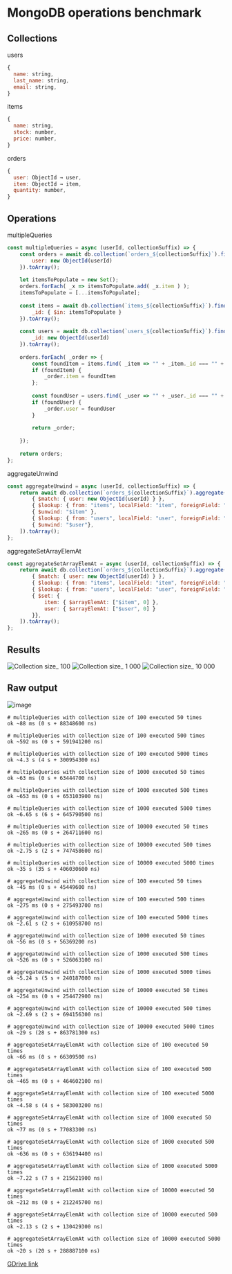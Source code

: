 # MongoDB operations benchmark

## Collections

users
```js
{
  name: string,
  last_name: string,
  email: string,
}
```

items
```js
{
  name: string,
  stock: number,
  price: number,
}
```

orders
```js
{
  user: ObjectId → user,
  item: ObjectId → item,
  quantity: number,
}
```

## Operations

multipleQueries
```js
const multipleQueries = async (userId, collectionSuffix) => {
	const orders = await db.collection(`orders_${collectionSuffix}`).find({
		user: new ObjectId(userId)
	}).toArray();
	
	let itemsToPopulate = new Set();
	orders.forEach( _x => itemsToPopulate.add( _x.item ) );
	itemsToPopulate = [...itemsToPopulate];
	
	const items = await db.collection(`items_${collectionSuffix}`).find({
		_id: { $in: itemsToPopulate }
	}).toArray();
	
	const users = await db.collection(`users_${collectionSuffix}`).find({
		_id: new ObjectId(userId)
	}).toArray();
	
	orders.forEach( _order => {
		const foundItem = items.find( _item => "" + _item._id === "" + _order.item );
		if (foundItem) {
			_order.item = foundItem
		};
		
		const foundUser = users.find( _user => "" + _user._id === "" + _order.user );
		if (foundUser) {
			_order.user = foundUser
		}
		
		return _order;
		
	});
	
	return orders;
};
```

aggregateUnwind
```js
const aggregateUnwind = async (userId, collectionSuffix) => {
	return await db.collection(`orders_${collectionSuffix}`).aggregate([
		{ $match: { user: new ObjectId(userId) } },
		{ $lookup: { from: "items", localField: "item", foreignField: "_id", as: "item" } },
		{ $unwind: "$item" },
		{ $lookup: { from: "users", localField: "user", foreignField: "_id", as: "user" } },
		{ $unwind: "$user"},
	]).toArray();
};
```

aggregateSetArrayElemAt
```js
const aggregateSetArrayElemAt = async (userId, collectionSuffix) => {
	return await db.collection(`orders_${collectionSuffix}`).aggregate([
		{ $match: { user: new ObjectId(userId) } },
		{ $lookup: { from: "items", localField: "item", foreignField: "_id", as: "item" } },
		{ $lookup: { from: "users", localField: "user", foreignField: "_id", as: "user" } },
		{ $set: {
			item: { $arrayElemAt: ["$item", 0] },
			user: { $arrayElemAt: ["$user", 0] }
		}},
	]).toArray();
};
```

## Results
![Collection size_ 100](https://user-images.githubusercontent.com/10779469/221702221-ee3836b1-38c4-4400-846b-e7d91dcbdfa2.png)
![Collection size_ 1 000](https://user-images.githubusercontent.com/10779469/221702238-3906b4c3-c4cb-4407-b0b3-ca249466c8b2.png)
![Collection size_ 10 000](https://user-images.githubusercontent.com/10779469/221702371-7491492a-d90d-43a4-8a3b-d24592f508a9.png)




## Raw output

![image](https://user-images.githubusercontent.com/10779469/221702932-de495c11-be8b-4d8f-93b6-2e0bd4c3f480.png)


```
# multipleQueries with collection size of 100 executed 50 times
ok ~88 ms (0 s + 88348600 ns)

# multipleQueries with collection size of 100 executed 500 times
ok ~592 ms (0 s + 591941200 ns)

# multipleQueries with collection size of 100 executed 5000 times
ok ~4.3 s (4 s + 300954300 ns)

# multipleQueries with collection size of 1000 executed 50 times
ok ~63 ms (0 s + 63444700 ns)

# multipleQueries with collection size of 1000 executed 500 times
ok ~653 ms (0 s + 653103900 ns)

# multipleQueries with collection size of 1000 executed 5000 times
ok ~6.65 s (6 s + 645790500 ns)

# multipleQueries with collection size of 10000 executed 50 times
ok ~265 ms (0 s + 264711600 ns)

# multipleQueries with collection size of 10000 executed 500 times
ok ~2.75 s (2 s + 747458600 ns)

# multipleQueries with collection size of 10000 executed 5000 times
ok ~35 s (35 s + 406030600 ns)

# aggregateUnwind with collection size of 100 executed 50 times
ok ~45 ms (0 s + 45449600 ns)

# aggregateUnwind with collection size of 100 executed 500 times
ok ~275 ms (0 s + 275493700 ns)

# aggregateUnwind with collection size of 100 executed 5000 times
ok ~2.61 s (2 s + 610958700 ns)

# aggregateUnwind with collection size of 1000 executed 50 times
ok ~56 ms (0 s + 56369200 ns)

# aggregateUnwind with collection size of 1000 executed 500 times
ok ~526 ms (0 s + 526063100 ns)

# aggregateUnwind with collection size of 1000 executed 5000 times
ok ~5.24 s (5 s + 240187000 ns)

# aggregateUnwind with collection size of 10000 executed 50 times
ok ~254 ms (0 s + 254472900 ns)

# aggregateUnwind with collection size of 10000 executed 500 times
ok ~2.69 s (2 s + 694156300 ns)

# aggregateUnwind with collection size of 10000 executed 5000 times
ok ~29 s (28 s + 863781300 ns)

# aggregateSetArrayElemAt with collection size of 100 executed 50 times
ok ~66 ms (0 s + 66309500 ns)

# aggregateSetArrayElemAt with collection size of 100 executed 500 times
ok ~465 ms (0 s + 464602100 ns)

# aggregateSetArrayElemAt with collection size of 100 executed 5000 times
ok ~4.58 s (4 s + 583003200 ns)

# aggregateSetArrayElemAt with collection size of 1000 executed 50 times
ok ~77 ms (0 s + 77083300 ns)

# aggregateSetArrayElemAt with collection size of 1000 executed 500 times
ok ~636 ms (0 s + 636194400 ns)

# aggregateSetArrayElemAt with collection size of 1000 executed 5000 times
ok ~7.22 s (7 s + 215621900 ns)

# aggregateSetArrayElemAt with collection size of 10000 executed 50 times
ok ~212 ms (0 s + 212245700 ns)

# aggregateSetArrayElemAt with collection size of 10000 executed 500 times
ok ~2.13 s (2 s + 130429300 ns)

# aggregateSetArrayElemAt with collection size of 10000 executed 5000 times
ok ~20 s (20 s + 288887100 ns)
```

[GDrive link](https://docs.google.com/spreadsheets/d/11s8i3zAgKSGFNwTVmmDquo3fX2Ql8CV_0z8WWJtmGEg/edit?usp=sharing)
